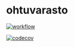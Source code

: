 # ohtuvarasto

[![workflow](https://github.com/imriina/ohtuvarasto/workflows/CI/badge.svg)](https://github.com/imriina/ohtuvarasto/actions)

[![codecov](https://codecov.io/github/imriina/ohtuvarasto/graph/badge.svg?token=OJXKJM3RK9)](https://codecov.io/github/imriina/ohtuvarasto)